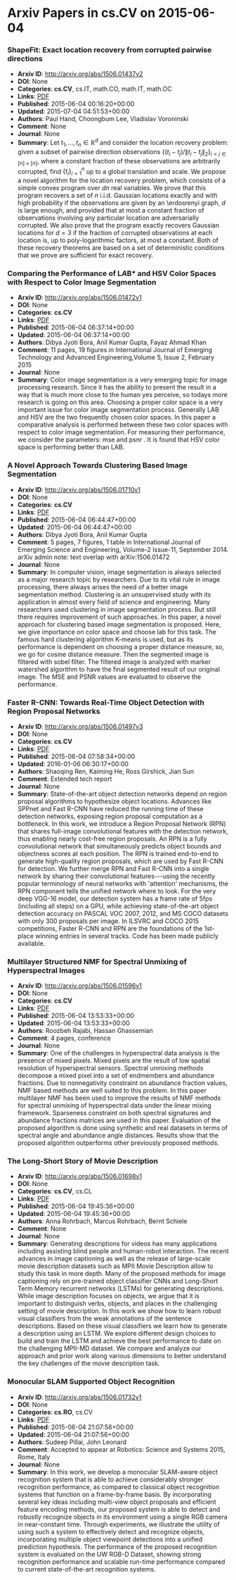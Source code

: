 # Arxiv Papers in cs.CV on 2015-06-04
### ShapeFit: Exact location recovery from corrupted pairwise directions
- **Arxiv ID**: http://arxiv.org/abs/1506.01437v2
- **DOI**: None
- **Categories**: **cs.CV**, cs.IT, math.CO, math.IT, math.OC
- **Links**: [PDF](http://arxiv.org/pdf/1506.01437v2)
- **Published**: 2015-06-04 00:16:20+00:00
- **Updated**: 2015-07-04 04:51:53+00:00
- **Authors**: Paul Hand, Choongbum Lee, Vladislav Voroninski
- **Comment**: None
- **Journal**: None
- **Summary**: Let $t_1,\ldots,t_n \in \mathbb{R}^d$ and consider the location recovery problem: given a subset of pairwise direction observations $\{(t_i - t_j) / \|t_i - t_j\|_2\}_{i<j \in [n] \times [n]}$, where a constant fraction of these observations are arbitrarily corrupted, find $\{t_i\}_{i=1}^n$ up to a global translation and scale. We propose a novel algorithm for the location recovery problem, which consists of a simple convex program over $dn$ real variables. We prove that this program recovers a set of $n$ i.i.d. Gaussian locations exactly and with high probability if the observations are given by an \erdosrenyi graph, $d$ is large enough, and provided that at most a constant fraction of observations involving any particular location are adversarially corrupted. We also prove that the program exactly recovers Gaussian locations for $d=3$ if the fraction of corrupted observations at each location is, up to poly-logarithmic factors, at most a constant. Both of these recovery theorems are based on a set of deterministic conditions that we prove are sufficient for exact recovery.



### Comparing the Performance of L*A*B* and HSV Color Spaces with Respect to Color Image Segmentation
- **Arxiv ID**: http://arxiv.org/abs/1506.01472v1
- **DOI**: None
- **Categories**: **cs.CV**
- **Links**: [PDF](http://arxiv.org/pdf/1506.01472v1)
- **Published**: 2015-06-04 06:37:14+00:00
- **Updated**: 2015-06-04 06:37:14+00:00
- **Authors**: Dibya Jyoti Bora, Anil Kumar Gupta, Fayaz Ahmad Khan
- **Comment**: 11 pages, 19 figures in International Journal of Emerging Technology
  and Advanced Engineering,Volume 5, Issue 2, February 2015
- **Journal**: None
- **Summary**: Color image segmentation is a very emerging topic for image processing research. Since it has the ability to present the result in a way that is much more close to the human yes perceive, so todays more research is going on this area. Choosing a proper color space is a very important issue for color image segmentation process. Generally LAB and HSV are the two frequently chosen color spaces. In this paper a comparative analysis is performed between these two color spaces with respect to color image segmentation. For measuring their performance, we consider the parameters: mse and psnr . It is found that HSV color space is performing better than LAB.



### A Novel Approach Towards Clustering Based Image Segmentation
- **Arxiv ID**: http://arxiv.org/abs/1506.01710v1
- **DOI**: None
- **Categories**: **cs.CV**
- **Links**: [PDF](http://arxiv.org/pdf/1506.01710v1)
- **Published**: 2015-06-04 06:44:47+00:00
- **Updated**: 2015-06-04 06:44:47+00:00
- **Authors**: Dibya Jyoti Bora, Anil Kumar Gupta
- **Comment**: 5 pages, 7 figures, 1 table in International Journal of Emerging
  Science and Engineering, Volume-2 Issue-11, September 2014. arXiv admin note:
  text overlap with arXiv:1506.01472
- **Journal**: None
- **Summary**: In computer vision, image segmentation is always selected as a major research topic by researchers. Due to its vital rule in image processing, there always arises the need of a better image segmentation method. Clustering is an unsupervised study with its application in almost every field of science and engineering. Many researchers used clustering in image segmentation process. But still there requires improvement of such approaches. In this paper, a novel approach for clustering based image segmentation is proposed. Here, we give importance on color space and choose lab for this task. The famous hard clustering algorithm K-means is used, but as its performance is dependent on choosing a proper distance measure, so, we go for cosine distance measure. Then the segmented image is filtered with sobel filter. The filtered image is analyzed with marker watershed algorithm to have the final segmented result of our original image. The MSE and PSNR values are evaluated to observe the performance.



### Faster R-CNN: Towards Real-Time Object Detection with Region Proposal Networks
- **Arxiv ID**: http://arxiv.org/abs/1506.01497v3
- **DOI**: None
- **Categories**: **cs.CV**
- **Links**: [PDF](http://arxiv.org/pdf/1506.01497v3)
- **Published**: 2015-06-04 07:58:34+00:00
- **Updated**: 2016-01-06 06:30:17+00:00
- **Authors**: Shaoqing Ren, Kaiming He, Ross Girshick, Jian Sun
- **Comment**: Extended tech report
- **Journal**: None
- **Summary**: State-of-the-art object detection networks depend on region proposal algorithms to hypothesize object locations. Advances like SPPnet and Fast R-CNN have reduced the running time of these detection networks, exposing region proposal computation as a bottleneck. In this work, we introduce a Region Proposal Network (RPN) that shares full-image convolutional features with the detection network, thus enabling nearly cost-free region proposals. An RPN is a fully convolutional network that simultaneously predicts object bounds and objectness scores at each position. The RPN is trained end-to-end to generate high-quality region proposals, which are used by Fast R-CNN for detection. We further merge RPN and Fast R-CNN into a single network by sharing their convolutional features---using the recently popular terminology of neural networks with 'attention' mechanisms, the RPN component tells the unified network where to look. For the very deep VGG-16 model, our detection system has a frame rate of 5fps (including all steps) on a GPU, while achieving state-of-the-art object detection accuracy on PASCAL VOC 2007, 2012, and MS COCO datasets with only 300 proposals per image. In ILSVRC and COCO 2015 competitions, Faster R-CNN and RPN are the foundations of the 1st-place winning entries in several tracks. Code has been made publicly available.



### Multilayer Structured NMF for Spectral Unmixing of Hyperspectral Images
- **Arxiv ID**: http://arxiv.org/abs/1506.01596v1
- **DOI**: None
- **Categories**: **cs.CV**
- **Links**: [PDF](http://arxiv.org/pdf/1506.01596v1)
- **Published**: 2015-06-04 13:53:33+00:00
- **Updated**: 2015-06-04 13:53:33+00:00
- **Authors**: Roozbeh Rajabi, Hassan Ghassemian
- **Comment**: 4 pages, conference
- **Journal**: None
- **Summary**: One of the challenges in hyperspectral data analysis is the presence of mixed pixels. Mixed pixels are the result of low spatial resolution of hyperspectral sensors. Spectral unmixing methods decompose a mixed pixel into a set of endmembers and abundance fractions. Due to nonnegativity constraint on abundance fraction values, NMF based methods are well suited to this problem. In this paper multilayer NMF has been used to improve the results of NMF methods for spectral unmixing of hyperspectral data under the linear mixing framework. Sparseness constraint on both spectral signatures and abundance fractions matrices are used in this paper. Evaluation of the proposed algorithm is done using synthetic and real datasets in terms of spectral angle and abundance angle distances. Results show that the proposed algorithm outperforms other previously proposed methods.



### The Long-Short Story of Movie Description
- **Arxiv ID**: http://arxiv.org/abs/1506.01698v1
- **DOI**: None
- **Categories**: **cs.CV**, cs.CL
- **Links**: [PDF](http://arxiv.org/pdf/1506.01698v1)
- **Published**: 2015-06-04 19:45:36+00:00
- **Updated**: 2015-06-04 19:45:36+00:00
- **Authors**: Anna Rohrbach, Marcus Rohrbach, Bernt Schiele
- **Comment**: None
- **Journal**: None
- **Summary**: Generating descriptions for videos has many applications including assisting blind people and human-robot interaction. The recent advances in image captioning as well as the release of large-scale movie description datasets such as MPII Movie Description allow to study this task in more depth. Many of the proposed methods for image captioning rely on pre-trained object classifier CNNs and Long-Short Term Memory recurrent networks (LSTMs) for generating descriptions. While image description focuses on objects, we argue that it is important to distinguish verbs, objects, and places in the challenging setting of movie description. In this work we show how to learn robust visual classifiers from the weak annotations of the sentence descriptions. Based on these visual classifiers we learn how to generate a description using an LSTM. We explore different design choices to build and train the LSTM and achieve the best performance to date on the challenging MPII-MD dataset. We compare and analyze our approach and prior work along various dimensions to better understand the key challenges of the movie description task.



### Monocular SLAM Supported Object Recognition
- **Arxiv ID**: http://arxiv.org/abs/1506.01732v1
- **DOI**: None
- **Categories**: **cs.RO**, cs.CV
- **Links**: [PDF](http://arxiv.org/pdf/1506.01732v1)
- **Published**: 2015-06-04 21:07:56+00:00
- **Updated**: 2015-06-04 21:07:56+00:00
- **Authors**: Sudeep Pillai, John Leonard
- **Comment**: Accepted to appear at Robotics: Science and Systems 2015, Rome, Italy
- **Journal**: None
- **Summary**: In this work, we develop a monocular SLAM-aware object recognition system that is able to achieve considerably stronger recognition performance, as compared to classical object recognition systems that function on a frame-by-frame basis. By incorporating several key ideas including multi-view object proposals and efficient feature encoding methods, our proposed system is able to detect and robustly recognize objects in its environment using a single RGB camera in near-constant time. Through experiments, we illustrate the utility of using such a system to effectively detect and recognize objects, incorporating multiple object viewpoint detections into a unified prediction hypothesis. The performance of the proposed recognition system is evaluated on the UW RGB-D Dataset, showing strong recognition performance and scalable run-time performance compared to current state-of-the-art recognition systems.



